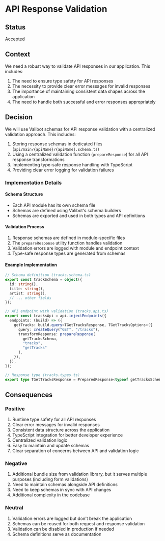 # API Response Validation

## Status

Accepted

## Context

We need a robust way to validate API responses in our application. This includes:

1. The need to ensure type safety for API responses
2. The necessity to provide clear error messages for invalid responses
3. The importance of maintaining consistent data shapes across the application
4. The need to handle both successful and error responses appropriately

## Decision

We will use Valibot schemas for API response validation with a centralized validation approach. This includes:

1. Storing response schemas in dedicated files (`api/main/{apiName}/{apiName}.schema.ts`)
2. Using a centralized validation function (`prepareResponse`) for all API response transformations
3. Implementing type-safe response handling with TypeScript
4. Providing clear error logging for validation failures

### Implementation Details

#### Schema Structure

- Each API module has its own schema file
- Schemas are defined using Valibot's schema builders
- Schemas are exported and used in both types and API definitions

#### Validation Process

1. Response schemas are defined in module-specific files
2. The `prepareResponse` utility function handles validation
3. Validation errors are logged with module and endpoint context
4. Type-safe response types are generated from schemas

#### Example Implementation

```typescript
// Schema definition (tracks.schema.ts)
export const trackSchema = object({
  id: string(),
  title: string(),
  artist: string(),
  // ... other fields
});

// API endpoint with validation (tracks.api.ts)
export const tracksApi = api.injectEndpoints({
  endpoints: (build) => ({
    getTracks: build.query<TGetTracksResponse, TGetTracksOptions>({
      query: createQuery("GET", "/tracks"),
      transformResponse: prepareResponse(
        getTracksSchema,
        "tracks",
        "getTracks"
      ),
    }),
  }),
});

// Response type (tracks.types.ts)
export type TGetTracksResponse = PreparedResponse<typeof getTracksSchema>;
```

## Consequences

### Positive

1. Runtime type safety for all API responses
2. Clear error messages for invalid responses
3. Consistent data structure across the application
4. TypeScript integration for better developer experience
5. Centralized validation logic
6. Easy to maintain and update schemas
7. Clear separation of concerns between API and validation logic

### Negative

1. Additional bundle size from validation library, but it serves multiple purposes (including form validations)
2. Need to maintain schemas alongside API definitions
3. Need to keep schemas in sync with API changes
4. Additional complexity in the codebase

### Neutral

1. Validation errors are logged but don't break the application
2. Schemas can be reused for both request and response validation
3. Validation can be disabled in production if needed
4. Schema definitions serve as documentation
